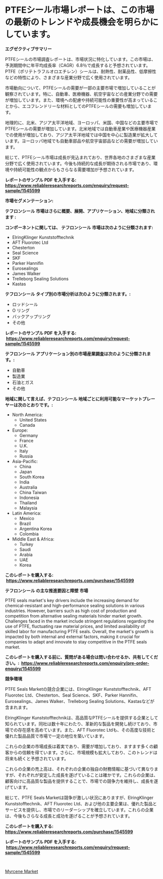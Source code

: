 <p><h1>PTFEシール市場レポートは、この市場の最新のトレンドや成長機会を明らかにしています。</h1></p><p><strong>エグゼクティブサマリー</strong></p>
<p><p>PTFEシールの市場調査レポートは、市場状況に特化しています。この市場は、予測期間中に年平均成長率（CAGR）6.8％で成長すると予想されています。PTFE（ポリテトラフルオロエチレン）シールは、耐熱性、耐薬品性、低摩擦性などの特性により、さまざまな産業分野で広く使用されています。</p><p>市場動向について、PTFEシールの需要が一部の主要市場で増加していることが観察されています。特に、自動車、医療機器、航空宇宙などの産業分野での需要が増加しています。また、環境への配慮や持続可能性の重要性が高まっていることから、エコフレンドリーな材料としてのPTFEシールの需要も増加しています。</p><p>地理的に、北米、アジア太平洋地域、ヨーロッパ、米国、中国などの主要市場でPTFEシールの需要が増加しています。北米地域では自動車産業や医療機器産業での使用が増加しており、アジア太平洋地域では中国を中心に製造業が拡大しています。ヨーロッパ地域でも自動車部品や航空宇宙部品などの需要が増加しています。</p><p>総じて、PTFEシール市場は成長が見込まれており、世界各地のさまざまな産業分野で広く使用されています。今後も持続的な成長が期待される市場であり、環境や持続可能性の観点からもさらなる需要増加が予想されています。</p></p>
<p><strong>レポートのサンプル PDF を入手する: <a href="https://www.reliableresearchreports.com/enquiry/request-sample/1545599">https://www.reliableresearchreports.com/enquiry/request-sample/1545599</a></strong></p>
<p><strong>市場セグメンテーション:</strong></p>
<p><strong> テフロンシール 市場はさらに概要、展開、アプリケーション、地域に分類されます :</strong></p>
<p><strong>コンポーネントに関しては、 テフロンシール 市場は次のように分類されます: &nbsp;</strong></p>
<p><ul><li>ElringKlinger Kunststofftechnik</li><li>AFT Fluorotec Ltd</li><li>Chesterton</li><li>Seal Science</li><li>SKF</li><li>Parker Hannifin</li><li>Eurosealings</li><li>James Walker</li><li>Trelleborg Sealing Solutions</li><li>Kastas</li></ul></p>
<p><strong> テフロンシール タイプ別の市場分析は次のように分類されます。:</strong></p>
<p><ul><li>ロッドシール</li><li>O リング</li><li>バックアップリング</li><li>その他</li></ul></p>
<p><strong>レポートのサンプル PDF を入手する: &nbsp;<a href="https://www.reliableresearchreports.com/enquiry/request-sample/1545599">https://www.reliableresearchreports.com/enquiry/request-sample/1545599</a></strong></p>
<p><strong> テフロンシール アプリケーション別の市場産業調査は次のように分類されます。:</strong></p>
<p><ul><li>自動車</li><li>製造業</li><li>石油とガス</li><li>その他</li></ul></p>
<p><strong>地域に関して言えば、テフロンシール 地域ごとに利用可能なマーケットプレーヤーは次のとおりです。:</strong></p>
<p><ul>
    <li>
        North America:
        <ul>
            <li>United States</li>
            <li>Canada</li>
        </ul>
    </li>
    <li>
        Europe:
        <ul>
            <li>Germany</li>
            <li>France</li>
            <li>U.K.</li>
            <li>Italy</li>
            <li>Russia</li>
        </ul>
    </li>
    <li>
        Asia-Pacific:
        <ul>
            <li>China</li>
            <li>Japan</li>
            <li>South Korea</li>
            <li>India</li>
            <li>Australia</li>
            <li>China Taiwan</li>
            <li>Indonesia</li>
            <li>Thailand</li>
            <li>Malaysia</li>
        </ul>
    </li>
    <li>
        Latin America:
        <ul>
            <li>Mexico</li>
            <li>Brazil</li>
            <li>Argentina Korea</li>
            <li>Colombia</li>
        </ul>
    </li>
    <li>
        Middle East & Africa:
        <ul>
            <li>Turkey</li>
            <li>Saudi</li>
            <li>Arabia</li>
            <li>UAE</li>
            <li>Korea</li>
        </ul>
    </li>
    </ul></p>
<p><strong>このレポートを購入する: &nbsp;<a href="https://www.reliableresearchreports.com/purchase/1545599">https://www.reliableresearchreports.com/purchase/1545599</a></strong></p>
<p><strong>テフロンシール の主な推進要因と障壁 市場</strong></p>
<p><p>PTFE seals market's key drivers include the increasing demand for chemical-resistant and high-performance sealing solutions in various industries. However, barriers such as high cost of production and competition from alternative sealing materials hinder market growth. Challenges faced in the market include stringent regulations regarding the use of PTFE, fluctuating raw material prices, and limited availability of skilled labor for manufacturing PTFE seals. Overall, the market's growth is impacted by both internal and external factors, making it crucial for companies to adapt and innovate to stay competitive in the PTFE seals market.</p></p>
<p><strong>このレポートを購入する前に、質問がある場合は問い合わせるか、共有してください。:&nbsp; <a href="https://www.reliableresearchreports.com/enquiry/pre-order-enquiry/1545599">https://www.reliableresearchreports.com/enquiry/pre-order-enquiry/1545599</a></strong></p>
<p><strong>競争環境</strong></p>
<p><p>PTFE Seals Marketの競合企業には、ElringKlinger Kunststofftechnik、AFT Fluorotec Ltd、Chesterton、Seal Science、SKF、Parker Hannifin、Eurosealings、James Walker、Trelleborg Sealing Solutions、Kastasなどが含まれます。</p><p>ElringKlinger Kunststofftechnikは、高品質なPTFEシールを提供する企業として知られています。同社は数十年にわたり、革新的な製品を開発し続けており、市場での存在感を高めています。また、AFT Fluorotec Ltdも、その高度な技術と優れた製品品質で市場で一定の地位を築いています。</p><p>これらの企業の市場成長は着実であり、需要が増加しており、ますます多くの顧客からの信頼を得ています。さらに、市場規模も拡大しており、このトレンドは将来も続くと予想されています。</p><p>これらの企業の売上高は、それぞれの企業の独自の財務情報に基づいて異なりますが、それぞれが安定した成長を遂げていることは確かです。これらの企業は、顧客向けに高品質な製品を提供することで、市場での競争力を維持し、成長を遂げています。</p><p>総じて、PTFE Seals Marketは競争が激しい状況にありますが、ElringKlinger Kunststofftechnik、AFT Fluorotec Ltd、および他の主要企業は、優れた製品とサービスを提供し、市場でのリーダーシップを確立しています。これらの企業は、今後もさらなる成長と成功を遂げることが予想されています。</p></p>
<p><strong>このレポートを購入する: &nbsp; <a href="https://www.reliableresearchreports.com/purchase/1545599">https://www.reliableresearchreports.com/purchase/1545599</a></strong></p>
<p><strong>レポートのサンプル PDF を入手する: &nbsp;<a href="https://www.reliableresearchreports.com/enquiry/request-sample/1545599">https://www.reliableresearchreports.com/enquiry/request-sample/1545599</a></strong><strong></strong></p>
<p>&nbsp;</p>
<p><p><a href="https://woozy-pyroraptor-a1f.notion.site/Myrcene-Market-Dynamics-2024-2031-Also-about-Its-Market-Trends-Projections-and-Opportunities-3bff035afff84990b39deeaf8662b866">Myrcene Market</a></p></p>